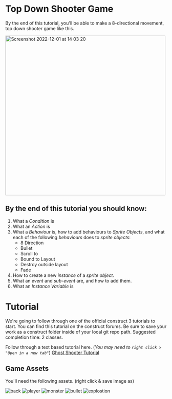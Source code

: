 # Top Down Shooter Game
By the end of this tutorial, you'll be able to make a 8-directional movement, top down shooter game like this.

<img width="500" alt="Screenshot 2022-12-01 at 14 03 20" src="https://github.com/MrPrattASH/Game_Design_In_Construct_3/blob/master/LG1_Using_Construct3/module_1.0_ghost_shooter/ghost_shooter.gif">

## By the end of this tutorial you should know:
1. What a *Condition* is
2. What an *Action* is
3. What a *Behaviour* is, how to add behaviours to *Sprite Objects*, and  what each of the following *behaviours* does to *sprite objects*:
    - 8 Direction
    - Bullet
    - Scroll to
    - Bound to Layout
    - Destroy outside layout
    - Fade
4. How to create a new *instance* of a *sprite object*.
5. What an *event* and *sub-event* are, and how to add them. 
6. What an *Instance Variable* is

# Tutorial
We're going to follow through one of the official construct 3 tutorials to start. You can find this tutorial on the construct forums. Be sure to save your work as a construct folder inside of your local git repo path. Suggested completion time: 2 classes. 

Follow through a text based tutorial here. (*You may need to `right click > "Open in a new tab"`*) [Ghost Shooter Tutorial](https://www.construct.net/en/tutorials/beginners-guide-construct-1)

## Game Assets

You'll need the following assets. (right click & save image as) 

![back](game_assets/tiled_background.png)
![player](game_assets/player_image.webp)
![monster](game_assets/monster_image.webp)
![bullet](game_assets/bullet_image.webp)
![explostion](game_assets/explosion_image.webp)

